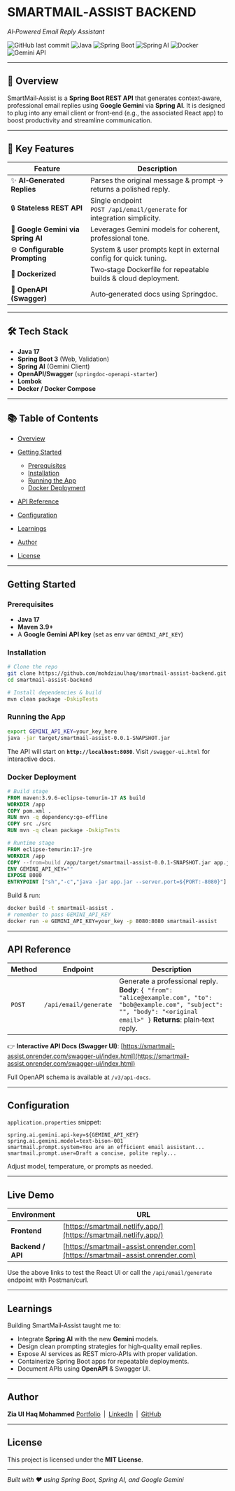 # SMARTMAIL‑ASSIST BACKEND

*AI‑Powered Email Reply Assistant*

![GitHub last commit](https://img.shields.io/badge/last%20commit-today-blue)
![Java](https://img.shields.io/badge/Java-17-blue)
![Spring Boot](https://img.shields.io/badge/Spring--Boot-3.4-green)
![Spring AI](https://img.shields.io/badge/Spring%20AI-Gemini-green)
![Docker](https://img.shields.io/badge/Containerized-Yes-blue)
![Gemini API](https://img.shields.io/badge/Google%20Gemini-API-orange)

---

## 📝 Overview

SmartMail‑Assist is a **Spring Boot REST API** that generates context‑aware, professional email replies using **Google Gemini** via **Spring AI**. It is designed to plug into any email client or front‑end (e.g., the associated React app) to boost productivity and streamline communication.

---

## 🚀 Key Features

| Feature                            | Description                                                            |
| ---------------------------------- | ---------------------------------------------------------------------- |
| ✨ **AI‑Generated Replies**         | Parses the original message & prompt → returns a polished reply.       |
| 🔒 **Stateless REST API**          | Single endpoint `POST /api/email/generate` for integration simplicity. |
| 🧠 **Google Gemini via Spring AI** | Leverages Gemini models for coherent, professional tone.               |
| ⚙️ **Configurable Prompting**      | System & user prompts kept in external config for quick tuning.        |
| 🐳 **Dockerized**                  | Two‑stage Dockerfile for repeatable builds & cloud deployment.         |
| 📄 **OpenAPI (Swagger)**           | Auto‑generated docs using Springdoc.                                   |

---

## 🛠 Tech Stack

* **Java 17**
* **Spring Boot 3** (Web, Validation)
* **Spring AI** (Gemini Client)
* **OpenAPI/Swagger** (`springdoc-openapi-starter`)
* **Lombok**
* **Docker / Docker Compose**

---

## 📚 Table of Contents

* [Overview](#-overview)
* [Getting Started](#getting-started)

    * [Prerequisites](#prerequisites)
    * [Installation](#installation)
    * [Running the App](#running-the-app)
    * [Docker Deployment](#docker-deployment)
* [API Reference](#api-reference)
* [Configuration](#configuration)
* [Learnings](#learnings)
* [Author](#author)
* [License](#license)

---

## Getting Started

### Prerequisites

* **Java 17**
* **Maven 3.9+**
* A **Google Gemini API key** (set as env var `GEMINI_API_KEY`)

### Installation

```bash
# Clone the repo
git clone https://github.com/mohdziaulhaq/smartmail-assist-backend.git
cd smartmail-assist-backend

# Install dependencies & build
mvn clean package -DskipTests
```

### Running the App

```bash
export GEMINI_API_KEY=your_key_here
java -jar target/smartmail-assist-0.0.1-SNAPSHOT.jar
```

The API will start on **`http://localhost:8080`**. Visit `/swagger-ui.html` for interactive docs.

### Docker Deployment

```dockerfile
# Build stage
FROM maven:3.9.6-eclipse-temurin-17 AS build
WORKDIR /app
COPY pom.xml .
RUN mvn -q dependency:go-offline
COPY src ./src
RUN mvn -q clean package -DskipTests

# Runtime stage
FROM eclipse-temurin:17-jre
WORKDIR /app
COPY --from=build /app/target/smartmail-assist-0.0.1-SNAPSHOT.jar app.jar
ENV GEMINI_API_KEY=""
EXPOSE 8080
ENTRYPOINT ["sh","-c","java -jar app.jar --server.port=${PORT:-8080}"]
```

Build & run:

```bash
docker build -t smartmail-assist .
# remember to pass GEMINI_API_KEY
docker run -e GEMINI_API_KEY=your_key -p 8080:8080 smartmail-assist
```

---

## API Reference

| Method | Endpoint              | Description                                                                                                                                                                   |
| ------ | --------------------- | ----------------------------------------------------------------------------------------------------------------------------------------------------------------------------- |
| `POST` | `/api/email/generate` | Generate a professional reply. **Body**: `{ "from": "alice@example.com", "to": "bob@example.com", "subject": "", "body": "<original email>" }` **Returns**: plain‑text reply. |

👉 **Interactive API Docs (Swagger UI)**: [https://smartmail-assist.onrender.com/swagger-ui/index.html](https://smartmail-assist.onrender.com/swagger-ui/index.html)

Full OpenAPI schema is available at `/v3/api-docs`.

---

## Configuration

`application.properties` snippet:

```properties
spring.ai.gemini.api-key=${GEMINI_API_KEY}
spring.ai.gemini.model=text-bison-001
smartmail.prompt.system=You are an efficient email assistant...
smartmail.prompt.user=Draft a concise, polite reply...
```

Adjust model, temperature, or prompts as needed.

---

## Live Demo

| Environment       | URL                                                                            |
| ----------------- | ------------------------------------------------------------------------------ |
| **Frontend**      | [https://smartmail.netlify.app/](https://smartmail.netlify.app/)               |
| **Backend / API** | [https://smartmail-assist.onrender.com](https://smartmail-assist.onrender.com) |

Use the above links to test the React UI or call the `/api/email/generate` endpoint with Postman/curl.

---

## Learnings

Building SmartMail‑Assist taught me to:

* Integrate **Spring AI** with the new **Gemini** models.
* Design clean prompting strategies for high‑quality email replies.
* Expose AI services as REST micro‑APIs with proper validation.
* Containerize Spring Boot apps for repeatable deployments.
* Document APIs using **OpenAPI** & Swagger UI.

---

## Author

**Zia Ul Haq Mohammed**
[Portfolio](https://mohdziaulhaq.netlify.app) | [LinkedIn](https://www.linkedin.com/in/mohdziaulhaq/) | [GitHub](https://github.com/mohdziaulhaq)

---

## License

This project is licensed under the **MIT License**.

---

*Built with ❤️ using Spring Boot, Spring AI, and Google Gemini*
